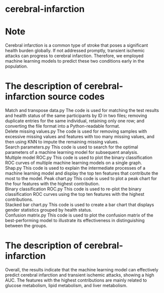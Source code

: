 # cerebral-infarction
# Note  
Cerebral infarction is a common type of stroke that poses a significant health burden globally. If not addressed promptly, transient ischemic attacks can progress to cerebral infarction. Therefore, we employed machine learning models to predict these two conditions early in the population.  

# The description of cerebral-infarction source codes  
  Match and transpose data.py The code is used for matching the test results and health status of the same participants by ID in two files; removing duplicate entries for the same individual, retaining only one row; and converting the file format into a Python-readable format.  
  Delete missing values.py The code is used for removing samples with excessive missing values and features with too many missing values, and then using KNN to impute the remaining missing values.  
  Search parameters.py This code is used to search for the optimal parameters of a machine learning model for subsequent analysis.  
  Multiple model ROC.py This code is used to plot the binary classification ROC curves of multiple machine learning models on a single graph.  
  Shap.py This code is used to explain the intermediate processes of a machine learning model and display the top ten features that contribute the most to the model.
  Peak chart.py This code is used to plot a peak chart for the four features with the highest contribution.  
  Binary classification ROC.py This code is used to re-plot the binary classification ROC curves using the top ten features with the highest contributions.  
  Stacked bar chart.py This code is used to create a bar chart that displays gender statistics grouped by health status.  
  Confusion matrix.py This code is used to plot the confusion matrix of the best-performing model to illustrate its effectiveness in distinguishing between the groups.  
  
# The description of cerebral-infarction  
Overall, the results indicate that the machine learning model can effectively predict cerebral infarction and transient ischemic attacks, showing a high AUC. The features with the highest contributions are mainly related to glucose metabolism, lipid metabolism, and liver metabolism.  
